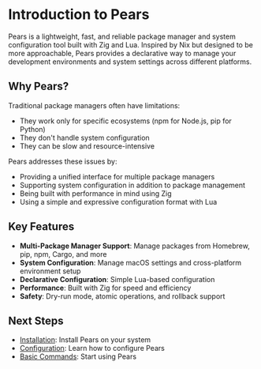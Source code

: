 # Introduction to Pears

Pears is a lightweight, fast, and reliable package manager and system configuration tool built with Zig and Lua. Inspired by Nix but designed to be more approachable, Pears provides a declarative way to manage your development environments and system settings across different platforms.

## Why Pears?

Traditional package managers often have limitations:

- They work only for specific ecosystems (npm for Node.js, pip for Python)
- They don't handle system configuration
- They can be slow and resource-intensive

Pears addresses these issues by:

- Providing a unified interface for multiple package managers
- Supporting system configuration in addition to package management
- Being built with performance in mind using Zig
- Using a simple and expressive configuration format with Lua

## Key Features

- **Multi-Package Manager Support**: Manage packages from Homebrew, pip, npm, Cargo, and more
- **System Configuration**: Manage macOS settings and cross-platform environment setup
- **Declarative Configuration**: Simple Lua-based configuration
- **Performance**: Built with Zig for speed and efficiency
- **Safety**: Dry-run mode, atomic operations, and rollback support

## Next Steps

- [Installation](./installation.md): Install Pears on your system
- [Configuration](./configuration.md): Learn how to configure Pears
- [Basic Commands](./basic-commands.md): Start using Pears

